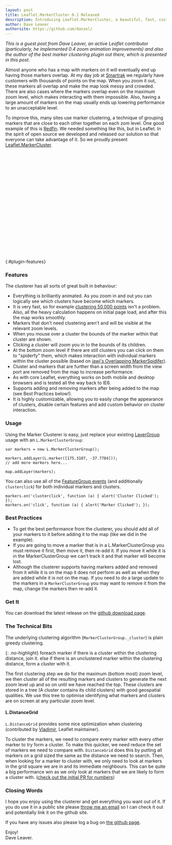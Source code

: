 ```yaml
---
layout: post
title: Leaflet.MarkerCluster 0.1 Released
description: Introducing Leaflet.MarkerCluster, a beautiful, fast, customizable plugin to reduce the visual clutter on crowded maps.
author: Dave Leaver
authorsite: https://github.com/danzel/
---
```


_This is a guest post from Dave Leaver, an active Leaflet contributor (particularly, he implemented 0.4 zoom animation improvements) and also the author of the best marker clustering plugin out there, which is presented in this post._

Almost anyone who has a map with markers on it will eventually end up having those markers overlap. At my day job at <a href="http://www.smartrak.co.nz/" title="Smartrak GPS Fleet Tracking">Smartrak</a> we regularly have customers with thousands of points on the map. When you zoom it out, these markers all overlap and make the map look messy and crowded. There are also cases where the markers overlap even on the maximum zoom level, which makes interacting with them impossible. Also, having a large amount of markers on the map usually ends up lowering performance to an unacceptable level.

To improve this, many sites use marker clustering, a technique of grouping markers that are close to each other together on each zom level. One good example of this is <a href="http://www.redfin.com/homes-for-sale">Redfin</a>. We needed something like this, but in Leaflet. In the spirit of open source we developed and released our solution so that everyone can take advantage of it. So we proudly present <a href="https://github.com/leaflet/Leaflet.markercluster">Leaflet.MarkerCluster</a>.

<div id="map" class="map" style="height: 320px"></div>

{:#plugin-features}
### Features

The clusterer has all sorts of great built in behaviour:

 * Everything is brilliantly animated. As you zoom in and out you can logically see which clusters have become which markers.
 * It is very fast, so for example [clustering 50,000 points](https://leaflet.github.com/Leaflet.markercluster/example/marker-clustering-realworld.50000.html) isn't a problem. Also, all the heavy calculation happens on initial page load, and after this the map works smoothly.
 * Markers that don't need clustering aren't and will be visible at the relevant zoom levels.
 * When you mouse over a cluster the bounds of the marker within that cluster are shown.
 * Clicking a cluster will zoom you in to the bounds of its children.
 * At the bottom zoom level if there are still clusters you can click on them to "spiderfy" them, which makes interaction with individual markers within the cluster possible (based on <a href="https://github.com/jawj/OverlappingMarkerSpiderfier-Leaflet">jawj's Overlapping MarkerSpidifer</a>).
 * Cluster and markers that are further than a screen width from the view port are removed from the map to increase performance.
 * As with core Leaflet, everything works on both mobile and desktop browsers and is tested all the way back to IE6.
 * Supports adding and removing markers after being added to the map (see Best Practices below!).
 * It is highly customizable, allowing you to easily change the appearance of clusters, disable certain features and add custom behavior on cluster interaction.

### Usage

Using the Marker Clusterer is easy, just replace your existing [LayerGroup](../../../examples/layers-control.html) usage with an `L.MarkerClusterGroup`:

    var markers = new L.MarkerClusterGroup();

	markers.addLayer(L.marker([175.3107, -37.7784]));
	// add more markers here...

	map.addLayer(markers);

You can also use all of the [FeatureGroup events](../../../reference.html#featuregroup) (and additionally `clusterclick`) for both individual markers and clusters.

	markers.on('clusterclick', function (a) { alert('Cluster Clicked'); });
	markers.on('click', function (a) { alert('Marker Clicked'); });

### Best Practices

 * To get the best performance from the clusterer, you should add all of your markers to it before adding it to the map (like we did in the example).
 * If you are going to move a marker that is in a L.MarkerClusterGroup you must remove it first, then move it, then re-add it. If you move it while it is in the MarkerClusterGroup we can't track it and that marker will become lost.
 * Although the clusterer supports having markers added and removed from it while it is on the map it does not perform as well as when they are added while it is not on the map. If you need to do a large update to the markers in a `MarkerClusterGroup` you may want to remove it from the map, change the markers then re-add it.

### Get It

You can download the latest release on the <a href="https://github.com/leaflet/Leaflet.markercluster/downloads">github download page</a>.

### The Technical Bits

The underlying clustering algorithm (`MarkerClusterGroup._cluster`) is plain greedy clustering.

{: .no-highlight}
    foreach marker
        if there is a cluster within the clustering distance, join it.
        else if there is an unclustered marker within the clustering distance, form a cluster with it.

The first clustering step we do for the maximum (bottom most) zoom level, we then cluster all of the resulting markers and clusters to generate the next zoom level up and so on until we have reached the top.
These clusters are stored in a tree (A cluster contains its child clusters) with good geospatial qualities. We use this tree to optimise identifying what markers and clusters are on screen at any particular zoom level.

#### L.DistanceGrid

`L.DistanceGrid` provides some nice optimization when clustering (contributed by [Vladimir](http://agafonkin.com/en/), Leaflet maintainer).

To cluster the markers, we need to compare every marker with every other marker to try form a cluster.
To make this quicker, we need reduce the set of markers we need to compare with. `DistanceGrid` does this by putting all markers on a grid sized the same as the distance we need to search. Then, when looking for a marker to cluster with, we only need to look at markers in the grid square we are in and its immediate neighbours. This can be quite a big performance win as we only look at markers that we are likely to form a cluster with. (<a href="https://github.com/leaflet/Leaflet.markercluster/pull/29">check out the initial PR for numbers</a>)

### Closing Words

I hope you enjoy using the clusterer and get everything you want out of it. If you do use it in a public site please <a href="mailto:danzel@localhost.geek.nz">throw me an email</a> so I can check it out and potentially link it on the github site.

If you have any issues also please log a bug on <a href="https://github.com/leaflet/Leaflet.markercluster">the github page</a>.

Enjoy!<br />
Dave Leaver.

<link rel="stylesheet" href="https://leaflet.github.io/Leaflet.markercluster/dist/MarkerCluster.css" />
<link rel="stylesheet" href="https://leaflet.github.io/Leaflet.markercluster/dist/MarkerCluster.Default.css" />
<!--[if lte IE 8]><link rel="stylesheet" href="https://leaflet.github.io/Leaflet.markercluster/dist/MarkerCluster.Default.ie.css" /><![endif]-->
<script src="https://leaflet.github.io/Leaflet.markercluster/dist/leaflet.markercluster-src.js"></script>
<script src="https://leaflet.github.io/Leaflet.markercluster/example/realworld.388.js"></script>

<script>
	var mapbox = new L.TileLayer(MB_URL, {maxZoom: 18, attribution: MB_ATTR, id: 'examples.map-i875mjb7'}),
		latlng = new L.LatLng(-37.820, 175.217);

	let map = new L.Map('map', {center: latlng, zoom: 15, layers: [mapbox]});

	map.attributionControl.addAttribution("Points &copy 2012 LINZ");

	var markers = new L.MarkerClusterGroup();

	for (var i = 0; i < addressPoints.length; i++) {
		var a = addressPoints[i];
		var title = a[2];
		var marker = new L.Marker(new L.LatLng(a[0], a[1]), { title: title });
		marker.bindPopup(title);
		markers.addLayer(marker);
	}

	map.addLayer(markers);
</script>
